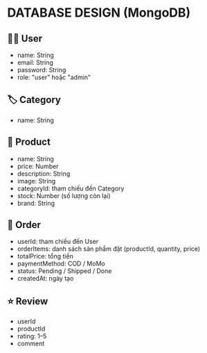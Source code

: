 # DATABASE DESIGN (MongoDB)

## 🧑‍💻 User
- name: String
- email: String
- password: String
- role: "user" hoặc "admin"

## 🏷️ Category
- name: String

## 👕 Product
- name: String
- price: Number
- description: String
- image: String
- categoryId: tham chiếu đến Category
- stock: Number (số lượng còn lại)
- brand: String

## 🛒 Order
- userId: tham chiếu đến User
- orderItems: danh sách sản phẩm đặt (productId, quantity, price)
- totalPrice: tổng tiền
- paymentMethod: COD / MoMo
- status: Pending / Shipped / Done
- createdAt: ngày tạo

## ⭐ Review
- userId
- productId
- rating: 1–5
- comment
